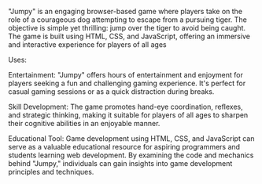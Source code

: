 "Jumpy" is an engaging browser-based game where players take on the role of a courageous dog attempting to escape from a pursuing tiger. The objective is simple yet thrilling: jump over the tiger to avoid being caught. The game is built using HTML, CSS, and JavaScript, offering an immersive and interactive experience for players of all ages

Uses:

Entertainment: "Jumpy" offers hours of entertainment and enjoyment for players seeking a fun and challenging gaming experience. It's perfect for casual gaming sessions or as a quick distraction during breaks.

Skill Development: The game promotes hand-eye coordination, reflexes, and strategic thinking, making it suitable for players of all ages to sharpen their cognitive abilities in an enjoyable manner.

Educational Tool: Game development using HTML, CSS, and JavaScript can serve as a valuable educational resource for aspiring programmers and students learning web development. By examining the code and mechanics behind "Jumpy," individuals can gain insights into game development principles and techniques.
